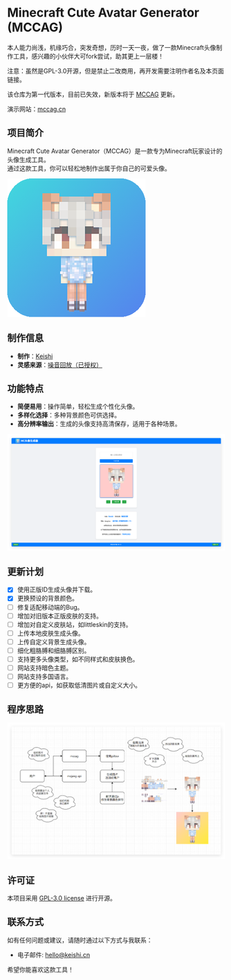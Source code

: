 # Minecraft Cute Avatar Generator (MCCAG)

本人能力尚浅，机缘巧合，突发奇想，历时一天一夜，做了一款Minecraft头像制作工具，感兴趣的小伙伴大可fork尝试，助其更上一层楼！

注意：虽然是GPL-3.0开源，但是禁止二改商用，再开发需要注明作者名及本页面链接。

该仓库为第一代版本，目前已失效，新版本将于 [MCCAG](https://github.com/MCCAG) 更新。

演示网站：[mccag.cn](http://mccag.cn)

## 项目简介

Minecraft Cute Avatar Generator（MCCAG）是一款专为Minecraft玩家设计的头像生成工具。  
通过这款工具，你可以轻松地制作出属于你自己的可爱头像。

![LOGO](static/logo.png) 

## 制作信息

- **制作**：[Keishi](https://space.bilibili.com/23785358/)
- **灵感来源**：[噪音回放（已授权）](https://www.bilibili.com/video/BV1rB4y1F7dW/)

## 功能特点

- **简便易用**：操作简单，轻松生成个性化头像。
- **多样化选择**：多种背景颜色可供选择。
- **高分辨率输出**：生成的头像支持高清保存，适用于各种场景。

![使用截图](web.png) 

## 更新计划

- [x] 使用正版ID生成头像并下载。
- [x] 更换预设的背景颜色。
- [ ] 修复适配移动端的Bug。
- [ ] 增加对旧版本正版皮肤的支持。
- [ ] 增加对自定义皮肤站，如littleskin的支持。
- [ ] 上传本地皮肤生成头像。
- [ ] 上传自定义背景生成头像。
- [ ] 细化粗胳膊和细胳膊区别。
- [ ] 支持更多头像类型，如不同样式和皮肤换色。
- [ ] 网站支持暗色主题。
- [ ] 网站支持多国语言。
- [ ] 更方便的api，如获取低清图片或自定义大小。

## 程序思路

![思路图示](teach.png) 

## 许可证

本项目采用 [GPL-3.0 license](LICENSE) 进行开源。

## 联系方式

如有任何问题或建议，请随时通过以下方式与我联系：

- 电子邮件: hello@keishi.cn

希望你能喜欢这款工具！
